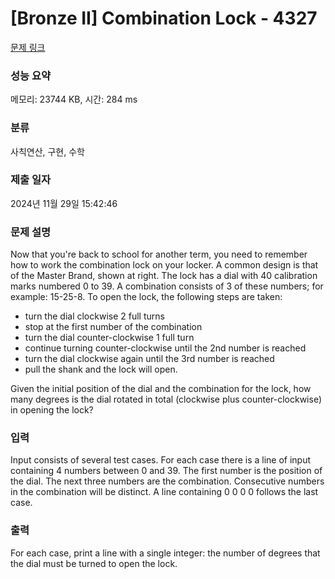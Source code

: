 # [Bronze II] Combination Lock - 4327 

[문제 링크](https://www.acmicpc.net/problem/4327) 

### 성능 요약

메모리: 23744 KB, 시간: 284 ms

### 분류

사칙연산, 구현, 수학

### 제출 일자

2024년 11월 29일 15:42:46

### 문제 설명

<p>Now that you're back to school for another term, you need to remember how to work the combination lock on your locker. A common design is that of the Master Brand, shown at right. The lock has a dial with 40 calibration marks numbered 0 to 39. A combination consists of 3 of these numbers; for example: 15-25-8. To open the lock, the following steps are taken:</p>

<ul>
	<li>turn the dial clockwise 2 full turns</li>
	<li>stop at the first number of the combination</li>
	<li>turn the dial counter-clockwise 1 full turn</li>
	<li>continue turning counter-clockwise until the 2nd number is reached</li>
	<li>turn the dial clockwise again until the 3rd number is reached</li>
	<li>pull the shank and the lock will open.</li>
</ul>

<p>Given the initial position of the dial and the combination for the lock, how many degrees is the dial rotated in total (clockwise plus counter-clockwise) in opening the lock?</p>

### 입력 

 <p>Input consists of several test cases. For each case there is a line of input containing 4 numbers between 0 and 39. The first number is the position of the dial. The next three numbers are the combination. Consecutive numbers in the combination will be distinct. A line containing 0 0 0 0 follows the last case.</p>

### 출력 

 <p>For each case, print a line with a single integer: the number of degrees that the dial must be turned to open the lock.</p>

